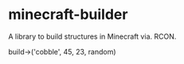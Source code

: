 # minecraft-builder
A library to build structures in Minecraft via. RCON.



build->('cobble', 45, 23, random)